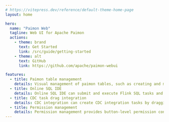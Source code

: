 ```yaml
---
# https://vitepress.dev/reference/default-theme-home-page
layout: home

hero:
  name: "Paimon Web"
  tagline: Web UI for Apache Paimon
  actions:
    - theme: brand
      text: Get Started
      link: /src/guide/getting-started
    - theme: alt
      text: GitHub
      link: https://github.com/apache/paimon-webui

features:
  - title: Paimon table management
    details: Visual management of paimon tables, such as creating and modifying tables, adding columns, moving column order, etc. makes paimon table management simple.
  - title: Online SQL IDE
    details: Online SQL IDE can submit and execute Flink SQL tasks and display the result data.
  - title: CDC task drag integration
    details: CDC integration can create CDC integration tasks by dragging and dropping and submitting tasks to the Flink cluster.
  - title: Permission management
    details: Permission management provides button-level permission control, making the operation of paimon tables safer.
---
```

